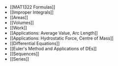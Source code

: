 - [[MAT1322 Formulas]]
- [[Improper Integrals]]
- [[Areas]]
- [[Volumes]]
- [[Work]]
- [[Applications: Average Value, Arc Length]]
- [[Applications: Hydrostatic Force, Centre of Mass]]
- [[Differential Equations]]
- [[Euler's Method and Applications of DEs]]
- [[Sequences]]
- [[Series]]